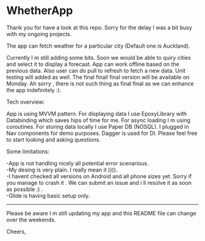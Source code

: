# WhetherApp

Thank you for have a look at this repo. Sorry for the delay I was a bit busy with my ongoing projects.

The app can fetch weather for a particular city (Default one is Auckland).

Currently I m still adding some bits. Soon we would be able to quiry cities and select it to display a forecast. App can work offline based on the previous data. Also user can do pull to refresh to fetch a new data. Unit testing will added as well. 
The final finall final version will be available on Monday. Ah sorry , there is not such thing as final final as we can enhance the app indefinitely :). 

Tech overview:

App is using MVVM pattern. For displaying data I use EpoxyLibrary with Databinding which saves hips of time for me. For async loading I m using coroutines. For storing data locally I use Paper DB (NOSQL). I plugged in Nav components for demo purposes. Dagger is used for DI. Please feel free to start looking and asking questions. 

Some limitations:

-App is not handling nicely all potential error scenarious.  
-My desing is very plain. I really mean it )))).  
-I havent checked all versions on Android and all phone sizes yet. Sorry if you manage to crash it . We can submit an issue and i ll resolve it as soon as possible :) .  
-Glide is having basic setup only.  

---------- 

Please be aware I m still updating my app and this README file can change over the weekends.

Cheers,


